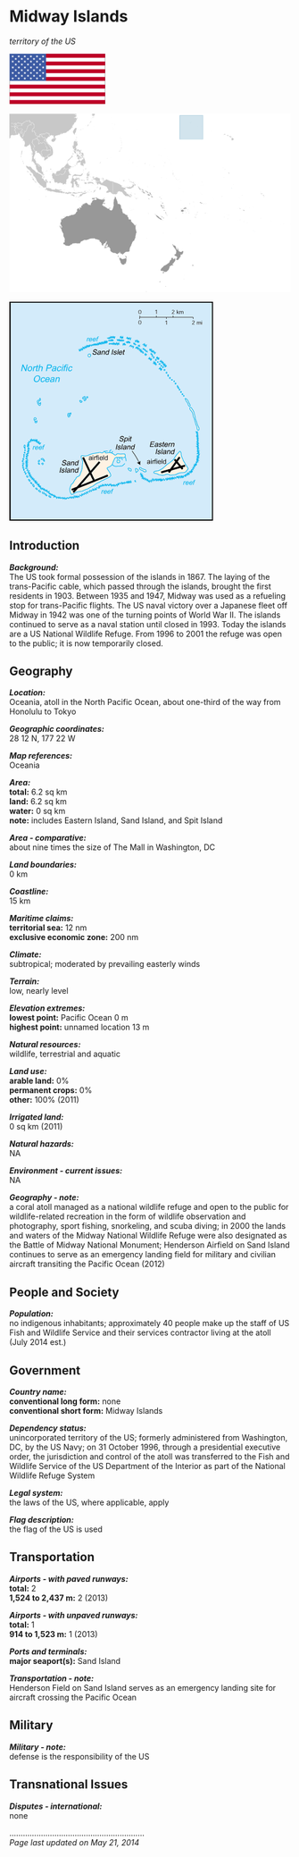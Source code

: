 # Midway Islands

_territory of the US_

![Flag of Midway Islands](../flags.png/mq.png)

![Location of Midway Islands](../locator-orig.png/mq.png)

![Map of Midway Islands](../maps-orig.png/mq.png)


## Introduction

**_Background:_**   
The US took formal possession of the islands in 1867. The laying of the trans-Pacific cable, which passed through the islands, brought the first residents in 1903. Between 1935 and 1947, Midway was used as a refueling stop for trans-Pacific flights. The US naval victory over a Japanese fleet off Midway in 1942 was one of the turning points of World War II. The islands continued to serve as a naval station until closed in 1993. Today the islands are a US National Wildlife Refuge. From 1996 to 2001 the refuge was open to the public; it is now temporarily closed.


## Geography

**_Location:_**   
Oceania, atoll in the North Pacific Ocean, about one-third of the way from Honolulu to Tokyo

**_Geographic coordinates:_**   
28 12 N, 177 22 W

**_Map references:_**   
Oceania

**_Area:_**   
**total:** 6.2 sq km   
**land:** 6.2 sq km   
**water:** 0 sq km   
**note:** includes Eastern Island, Sand Island, and Spit Island

**_Area - comparative:_**   
about nine times the size of The Mall in Washington, DC

**_Land boundaries:_**   
0 km

**_Coastline:_**   
15 km

**_Maritime claims:_**   
**territorial sea:** 12 nm   
**exclusive economic zone:** 200 nm

**_Climate:_**   
subtropical; moderated by prevailing easterly winds

**_Terrain:_**   
low, nearly level

**_Elevation extremes:_**   
**lowest point:** Pacific Ocean 0 m   
**highest point:** unnamed location 13 m

**_Natural resources:_**   
wildlife, terrestrial and aquatic

**_Land use:_**   
**arable land:** 0%   
**permanent crops:** 0%   
**other:** 100% (2011)

**_Irrigated land:_**   
0 sq km (2011)

**_Natural hazards:_**   
NA

**_Environment - current issues:_**   
NA

**_Geography - note:_**   
a coral atoll managed as a national wildlife refuge and open to the public for wildlife-related recreation in the form of wildlife observation and photography, sport fishing, snorkeling, and scuba diving; in 2000 the lands and waters of the Midway National Wildlife Refuge were also designated as the Battle of Midway National Monument; Henderson Airfield on Sand Island continues to serve as an emergency landing field for military and civilian aircraft transiting the Pacific Ocean (2012)


## People and Society

**_Population:_**   
no indigenous inhabitants; approximately 40 people make up the staff of US Fish and Wildlife Service and their services contractor living at the atoll (July 2014 est.)


## Government

**_Country name:_**   
**conventional long form:** none   
**conventional short form:** Midway Islands

**_Dependency status:_**   
unincorporated territory of the US; formerly administered from Washington, DC, by the US Navy; on 31 October 1996, through a presidential executive order, the jurisdiction and control of the atoll was transferred to the Fish and Wildlife Service of the US Department of the Interior as part of the National Wildlife Refuge System

**_Legal system:_**   
the laws of the US, where applicable, apply

**_Flag description:_**   
the flag of the US is used


## Transportation

**_Airports - with paved runways:_**   
**total:** 2   
**1,524 to 2,437 m:** 2 (2013)

**_Airports - with unpaved runways:_**   
**total:** 1   
**914 to 1,523 m:** 1 (2013)

**_Ports and terminals:_**   
**major seaport(s):** Sand Island

**_Transportation - note:_**   
Henderson Field on Sand Island serves as an emergency landing site for aircraft crossing the Pacific Ocean


## Military

**_Military - note:_**   
defense is the responsibility of the US


## Transnational Issues

**_Disputes - international:_**   
none


............................................................   
_Page last updated on May 21, 2014_
